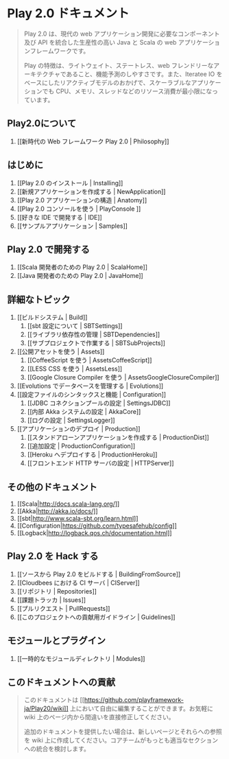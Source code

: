 <!-- translated -->
<!--
# Play 2.0 documentation
-->
# Play 2.0 ドキュメント

<!--
> Play 2.0 is a high-productivity Java and Scala web application framework that integrates the components and APIs you need for modern web application development. 
>
> Play is based on a lightweight, stateless, web-friendly architecture and features predictable and minimal resource consumption (CPU, memory, threads) for highly-scalable applications thanks to its reactive model, based on Iteratee IO.> 
-->
>Play 2.0 は、現代の web アプリケーション開発に必要なコンポーネント及び API を統合した生産性の高い Java と Scala の web アプリケーションフレームワークです。
>
> Play の特徴は、ライトウェイト、ステートレス、web フレンドリーなアーキテクチャであること、機能予測のしやすさです。また、Iteratee IO をベースにしたリアクティブモデルのおかげで、スケーラブルなアプリケーションでも CPU、メモリ、スレッドなどのリソース消費が最小限になっています。

<!--
## About
-->
## Play2.0について

<!--
1. [[Play 2.0 a Web framework for a new era | Philosophy]]
-->
1. [[新時代の Web フレームワーク Play 2.0 | Philosophy]]

<!--
## Getting started
-->
## はじめに

<!--
1. [[Installing Play 2.0 | Installing]]
1. [[Creating a new application | NewApplication]]
1. [[Anatomy of a Play 2.0 application | Anatomy]]
1. [[Using the Play 2.0 console | PlayConsole ]]
1. [[Setting-up your preferred IDE | IDE]]
1. [[Sample applications | Samples]]
-->
1. [[Play 2.0 のインストール | Installing]]
1. [[新規アプリケーションを作成する | NewApplication]]
1. [[Play 2.0 アプリケーションの構造 | Anatomy]]
1. [[Play 2.0 コンソールを使う | PlayConsole ]]
1. [[好きな IDE で開発する | IDE]]
1. [[サンプルアプリケーション | Samples]]

<!--
## Working with Play 2.0
-->
## Play 2.0 で開発する

<!--
1. [[Play 2.0 for Scala developers | ScalaHome]]
1. [[Play 2.0 for Java developers | JavaHome]]
-->
1. [[Scala 開発者のための Play 2.0 | ScalaHome]]
1. [[Java 開発者のための Play 2.0 | JavaHome]]

<!--
## Detailed topics
-->
## 詳細なトピック

<!--
1. [[The Build system | Build]]
    1. [[About sbt settings | SBTSettings]]
    1. [[Manage application dependencies | SBTDependencies]]
    1. [[Working with sub-projects | SBTSubProjects]]
1. [[Working with public assets | Assets]]
    1. [[Using CoffeeScript | AssetsCoffeeScript]]
    1. [[Using LESS CSS | AssetsLess]]
    1. [[Using Google Closure Compiler | AssetsGoogleClosureCompiler]]
1. [[Managing database evolutions | Evolutions]]
1. [[Configuration file syntax and features | Configuration]]
    1. [[Configuring the JDBC connection pool | SettingsJDBC]]
    1. [[Configuring the internal Akka system | AkkaCore]]
    1. [[Configuring logging | SettingsLogger]]
1. [[Deploying your application | Production]]
    1. [[Creating a standalone version of your application | ProductionDist]]
    1. [[Additional configuration | ProductionConfiguration]]
    1. [[Deploying to Heroku | ProductionHeroku]]
    1. [[Set-up a front-end HTTP server | HTTPServer]]
-->
1. [[ビルドシステム | Build]]
    1. [[sbt 設定について | SBTSettings]]
    1. [[ライブラリ依存性の管理 | SBTDependencies]]
    1. [[サブプロジェクトで作業する | SBTSubProjects]]
1. [[公開アセットを使う | Assets]]
    1. [[CoffeeScript を使う | AssetsCoffeeScript]]
    1. [[LESS CSS を使う | AssetsLess]]
    1. [[Google Closure Compiler を使う | AssetsGoogleClosureCompiler]]
1. [[Evolutions でデータベースを管理する | Evolutions]]
1. [[設定ファイルのシンタックスと機能 | Configuration]]
    1. [[JDBC コネクションプールの設定 | SettingsJDBC]]
    1. [[内部 Akka システムの設定 | AkkaCore]]
    1. [[ログの設定 | SettingsLogger]]
1. [[アプリケーションのデプロイ | Production]]
    1. [[スタンドアローンアプリケーションを作成する | ProductionDist]]
    1. [[追加設定 | ProductionConfiguration]]
    1. [[Heroku へデプロイする | ProductionHeroku]]
    1. [[フロントエンド HTTP サーバの設定 | HTTPServer]]

<!--
## Additional documentation
-->
## その他のドキュメント

<!--
1. [[Scala|http://docs.scala-lang.org/]]
1. [[Akka|http://akka.io/docs/]]
1. [[sbt|http://www.scala-sbt.org/learn.html]]
1. [[Configuration|https://github.com/typesafehub/config]]
1. [[Logback|http://logback.qos.ch/documentation.html]]
-->
1. [[Scala|http://docs.scala-lang.org/]]
1. [[Akka|http://akka.io/docs/]]
1. [[sbt|http://www.scala-sbt.org/learn.html]]
1. [[Configuration|https://github.com/typesafehub/config]]
1. [[Logback|http://logback.qos.ch/documentation.html]]

<!--
## Hacking Play 2.0
-->
## Play 2.0 を Hack する

<!--
1. [[Building Play 2.0 from source | BuildingFromSource]]
1. [[CI server at Cloudbees | CIServer]]
1. [[Repositories | Repositories]]
1. [[Issue tracker | Issues]]
1. [[Pull requests | PullRequests]]
1. [[Contributor guidelines | Guidelines]]
-->
1. [[ソースから Play 2.0 をビルドする | BuildingFromSource]]
1. [[Cloudbees における CI サーバ | CIServer]]
1. [[リポジトリ | Repositories]]
1. [[課題トラッカ | Issues]]
1. [[プルリクエスト | PullRequests]]
1. [[このプロジェクトへの貢献用ガイドライン | Guidelines]]

<!--
## Modules and plugins
-->
## モジュールとプラグイン

<!--
1. [[Temporary modules directory | Modules]]
-->
1. [[一時的なモジュールディレクトリ | Modules]]

<!--
## Contributing to this documentation
-->
## このドキュメントへの貢献

<!--
> The documentation is freely editable on [[https://github.com/playframework/Play20/wiki]]. Feel free to fix mistakes directly in the pages. 
>
> However if you want to provide additional documentation, please create new pages and reference them from here. A member of the core team will take care of integrating it in the most appropriate section.
-->
> このドキュメントは [[https://github.com/playframework-ja/Play20/wiki]] 上において自由に編集することができます。お気軽に wiki 上のページ内から間違いを直接修正してください。
> 
> 追加のドキュメントを提供したい場合は、新しいページとそれらへの参照を wiki 上に作成してください。コアチームがもっとも適当なセクションへの統合を検討します。
